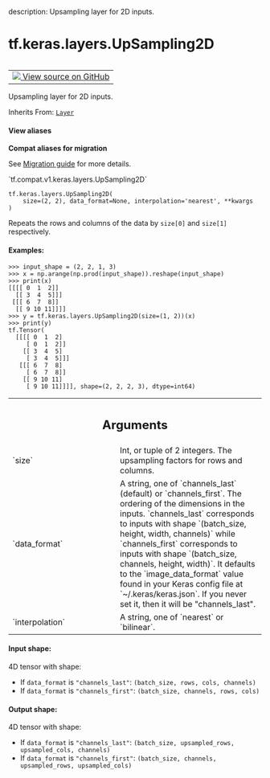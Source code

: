 description: Upsampling layer for 2D inputs.

<div itemscope itemtype="http://developers.google.com/ReferenceObject">
<meta itemprop="name" content="tf.keras.layers.UpSampling2D" />
<meta itemprop="path" content="Stable" />
<meta itemprop="property" content="__init__"/>
<meta itemprop="property" content="__new__"/>
</div>

# tf.keras.layers.UpSampling2D

<!-- Insert buttons and diff -->

<table class="tfo-notebook-buttons tfo-api nocontent" align="left">
<td>
  <a target="_blank" href="https://github.com/tensorflow/tensorflow/blob/r2.4/tensorflow/python/keras/layers/convolutional.py#L2514-L2614">
    <img src="https://www.tensorflow.org/images/GitHub-Mark-32px.png" />
    View source on GitHub
  </a>
</td>
</table>



Upsampling layer for 2D inputs.

Inherits From: [`Layer`](../../../tf/keras/layers/Layer.md)

<section class="expandable">
  <h4 class="showalways">View aliases</h4>
  <p>
<b>Compat aliases for migration</b>
<p>See
<a href="https://www.tensorflow.org/guide/migrate">Migration guide</a> for
more details.</p>
<p>`tf.compat.v1.keras.layers.UpSampling2D`</p>
</p>
</section>

<pre class="devsite-click-to-copy prettyprint lang-py tfo-signature-link">
<code>tf.keras.layers.UpSampling2D(
    size=(2, 2), data_format=None, interpolation='nearest', **kwargs
)
</code></pre>



<!-- Placeholder for "Used in" -->

Repeats the rows and columns of the data
by `size[0]` and `size[1]` respectively.

#### Examples:



```
>>> input_shape = (2, 2, 1, 3)
>>> x = np.arange(np.prod(input_shape)).reshape(input_shape)
>>> print(x)
[[[[ 0  1  2]]
  [[ 3  4  5]]]
 [[[ 6  7  8]]
  [[ 9 10 11]]]]
>>> y = tf.keras.layers.UpSampling2D(size=(1, 2))(x)
>>> print(y)
tf.Tensor(
  [[[[ 0  1  2]
     [ 0  1  2]]
    [[ 3  4  5]
     [ 3  4  5]]]
   [[[ 6  7  8]
     [ 6  7  8]]
    [[ 9 10 11]
     [ 9 10 11]]]], shape=(2, 2, 2, 3), dtype=int64)
```

<!-- Tabular view -->
 <table class="responsive fixed orange">
<colgroup><col width="214px"><col></colgroup>
<tr><th colspan="2"><h2 class="add-link">Arguments</h2></th></tr>

<tr>
<td>
`size`
</td>
<td>
Int, or tuple of 2 integers.
The upsampling factors for rows and columns.
</td>
</tr><tr>
<td>
`data_format`
</td>
<td>
A string,
one of `channels_last` (default) or `channels_first`.
The ordering of the dimensions in the inputs.
`channels_last` corresponds to inputs with shape
`(batch_size, height, width, channels)` while `channels_first`
corresponds to inputs with shape
`(batch_size, channels, height, width)`.
It defaults to the `image_data_format` value found in your
Keras config file at `~/.keras/keras.json`.
If you never set it, then it will be "channels_last".
</td>
</tr><tr>
<td>
`interpolation`
</td>
<td>
A string, one of `nearest` or `bilinear`.
</td>
</tr>
</table>



#### Input shape:

4D tensor with shape:
- If `data_format` is `"channels_last"`:
    `(batch_size, rows, cols, channels)`
- If `data_format` is `"channels_first"`:
    `(batch_size, channels, rows, cols)`



#### Output shape:

4D tensor with shape:
- If `data_format` is `"channels_last"`:
    `(batch_size, upsampled_rows, upsampled_cols, channels)`
- If `data_format` is `"channels_first"`:
    `(batch_size, channels, upsampled_rows, upsampled_cols)`


